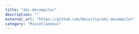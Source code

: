 ```yaml
---
title: "abi-decompiler"
description: ""
external_url: "https://github.com/Decurity/abi-decompiler"
category: "Miscellaneous"
---
```

